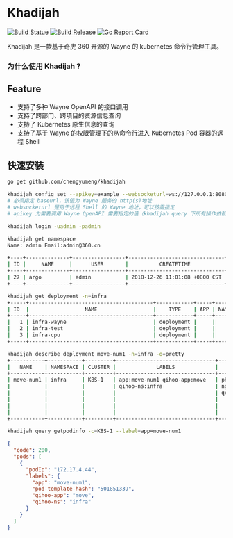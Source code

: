 # Khadijah

[![Build Statue](https://travis-ci.org//chengyumeng/khadijah.svg?branch=master)](https://travis-ci.org/chengyumeng/khadijah)
[![Build Release](https://img.shields.io/github/release/chengyumeng/Khadijah.svg)](https://github.com/chengyumeng/khadijah/releases)
[![Go Report Card](https://goreportcard.com/badge/github.com/chengyumeng/khadijah)](https://goreportcard.com/report/github.com/chengyumeng/khadijah)

Khadijah 是一款基于奇虎 360 开源的 Wayne 的 kubernetes 命令行管理工具。

### 为什么使用 Khadijah ?


## Feature

- 支持了多种 Wayne OpenAPI 的接口调用
- 支持了跨部门、跨项目的资源信息查询
- 支持了 Kubernetes 原生信息的查询
- 支持了基于 Wayne 的权限管理下的从命令行进入 Kubernetes Pod 容器的远程 Shell

## 快速安装

```bash
go get github.com/chengyumeng/khadijah
```

```bash
khadijah config set --apikey=example --websocketurl=ws://127.0.0.1:8080 --baseurl=http://127.0.0.1:4200
# 必须指定 baseurl，该值为 Wayne 服务的 http(s)地址
# websocketurl 是用于远程 Shell 的 Wayne 地址，可以按需指定
# apikey 为需要调用 Wayne OpenAPI 需要指定的值（khadijah query 下所有操作依赖于这个值）
```

```bash
khadijah login -uadmin -padmin
```

```bash
khadijah get namespace
Name: admin Email:admin@360.cn

+----+--------------+-----------------+-------------------------------+-------------------------------+
| ID |     NAME     |      USER       |          CREATETIME           |          UPDATETIME           |
+----+--------------+-----------------+-------------------------------+-------------------------------+
| 27 | argo         | admin           | 2018-12-26 11:01:08 +0800 CST | 2018-12-26 11:01:08 +0800 CST |
+----+--------------+-----------------+-------------------------------+-------------------------------+
```

```bash
khadijah get deployment -n=infra
+-----+----------------------------------------+------------+-----+-----------+-------------+-------------------------------+
| ID  |                  NAME                  |    TYPE    | APP | NAMESPACE |    USER     |          CREATETIME           |
+-----+----------------------------------------+------------+-----+-----------+-------------+-------------------------------+
|   1 | infra-wayne                            | deployment |     |           | admin       | 2018-05-30 16:59:59 +0800 CST |
|   2 | infra-test                             | deployment |     |           | admin       | 2018-05-30 17:20:22 +0800 CST |
|   3 | infra-cpu                              | deployment |     |           | admin       | 2018-05-31 10:36:21 +0800 CST |
+-----+----------------------------------------+------------+-----+-----------+-------------+-------------------------------+
```

```bash
khadijah describe deployment move-num1 -n=infra -o=pretty
+-----------+-----------+---------+--------------------------------+------------------------------+----------+--------------------------------+---------------------------+
|   NAME    | NAMESPACE | CLUSTER |             LABELS             |            CONTAINERS        | REPLICAS |            MESSAGE             |           PODS            |
+-----------+-----------+---------+--------------------------------+------------------------------+----------+--------------------------------+---------------------------+
| move-num1 | infra     | K8S-1   | app:move-num1 qihoo-app:move   | php:docker.hub/php:1.1.0     | 1/1      | 2018-12-10 19:03:00 +0800      | move-num1-945d9577f-wnvtm |
|           |           |         | qihoo-ns:infra                 | nginx:docker.hub/nginx:1.1.0 |          | CST:Deployment has minimum     |                           |
|           |           |         |                                | qconf:docker.hub/agent:0.1.0 |          | availability. 2018-12-11       |                           |
|           |           |         |                                |                              |          | 14:52:19 +0800 CST:ReplicaSet  |                           |
|           |           |         |                                |                              |          | "move-num1-945d9577f" has      |                           |
|           |           |         |                                |                              |          | successfully progressed.       |                           |
+-----------+-----------+---------+--------------------------------+------------------------------+----------+--------------------------------+---------------------------+
```

```bash
khadijah query getpodinfo -c=K8S-1 --label=app=move-num1
```
```json
{
  "code": 200,
  "pods": [
    {
      "podIp": "172.17.4.44",
      "labels": {
        "app": "move-num1",
        "pod-template-hash": "501851339",
        "qihoo-app": "move",
        "qihoo-ns": "infra"
      }
    }
  ]
}
```